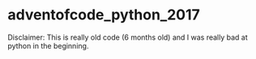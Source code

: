 # adventofcode_python_2017
Disclaimer: This is really old code (6 months old) and I was really bad at python in the beginning.
